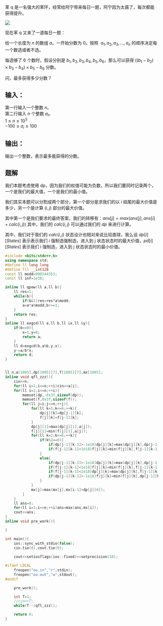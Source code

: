苯 q 是一名强大的苯环，经常给阿宁带来每日一题，阿宁因为太蒻了，每次都能获得提升。

![](https://uploadfiles.nowcoder.com/images/20231219/0_1702976359562/59722717A62E238DE78489B79B251C96)  

  

现在苯 q 又来了一道每日一题：

给一个长度为 $n$ 的数组 $a$。一开始分数为 $0$。按照  $a_1,a_2,a_3,...,a_n$ 的顺序决定每一个数选或者不选。

每选够了 $6$ 个数时，假设分别是 $b_1,b_2,b_3,b_4,b_5,b_6$，那么可以获得 $((b_1-b_2)\times b_3-b_4)\times b_5 -b_6$ 分数。

问，最多获得多少分数？

## 输入：
第一行输入一个整数 $n$。  
第二行输入 $n$ 个整数 $a_i$。  
$1\leq n\leq 10^3$  
$-100 \leq a_i\leq 100$

## 输出：
输出一个整数，表示最多能获得的分数。


## 题解
我们本题考虑使用 dp，因为我们的权值可能为负数，所以我们要同时记录两个，一个是我们的最大值，一个是我们的最小值。

我们其实本题可以分割成两个部分，第一个部分是求我们的以 i 结尾的最大价值是多少，另一个是计算 $(i,j)$ 部分的最大价值。

其中第一个是我们要求的最终答案，我们的转移有：$ans[j]=max(ans[j],ans[i]+calc(i,j))$
其中，我们的 $calc(i,j)$ 可以通过我们的 $dp$ 来进行计算。


其中，我们对于我们的 $calc(i,j)$ 状态设计也相对来说比较直球，我么设 $dp[i][States]$ 表示表示我们 i 强制选强制选，进入到 j 状态状态时的最大价值，$pd[i][States]$ 表示我们 i 强制选，进入到 j 状态状态时的最小价值。

```cpp
#include <bits/stdc++.h>
using namespace std;
#define ll long long
#define lll __int128
const ll modd=998244353;
const ll inf=1e18;

inline ll qpow(ll a,ll b){
    ll res=1;
    while(b){
        if(b&1)res=res*a%modd;
        a=a*a%modd;b>>=1;
    }
    return res;
}
inline ll exgcd(ll a,ll b,ll &x,ll &y){
    if(b==0){
        x=1,y=0;
        return a;
    }
    ll d=exgcd(b,a%b,y,x);
    y-=a/b*x;
    return d;
}


ll n,a[1005],dp[1005][7],f[1005][7],mx[1005];
inline void qfl_zzz(){  
    cin>>n;
    for(ll i=1;i<=n;++i)cin>>a[i];
    for(ll i=1;i<=n;++i){
        memset(dp,-0x3f,sizeof(dp));
        memset(f,0x3f,sizeof(f));
        for(ll j=i;j<=n;++j){
            for(ll k=1;k<=6;++k){
                dp[j][k]=dp[j-1][k];
                f[j][k]=f[j-1][k];
            }
            dp[j][1]=max(dp[j][1],a[j]);
            f[j][1]=min(f[j][1],a[j]);
            for(ll k=2;k<=6;++k){
                if(k%2==0){
                    if(dp[j-1][k-1]>-1e18)dp[j][k]=max(dp[j][k],dp[j-1][k-1]-a[j]);
                    if(f[j-1][k-1]<1e18)f[j][k]=min(f[j][k],f[j-1][k-1]-a[j]);
                }
                else{
                    if(dp[j-1][k-1]>-1e18)dp[j][k]=max(dp[j][k],dp[j-1][k-1]*a[j]);
                    if(f[j-1][k-1]<1e18)f[j][k]=min(f[j][k],f[j-1][k-1]*a[j]);
                    if(f[j-1][k-1]<1e18)dp[j][k]=max(dp[j][k],f[j-1][k-1]*a[j]);
                    if(dp[j-1][k-1]>-1e18)f[j][k]=min(f[j][k],dp[j-1][k-1]*a[j]);
                }
            }
            mx[j]=max(mx[j],mx[i-1]+dp[j][6]);
        }
    }
    ll ans=0;
    for(ll i=1;i<=n;++i)ans=max(ans,mx[i]);
    cout<<ans;
}            
inline void pre_work(){

}

int main(){
    ios::sync_with_stdio(false);
    cin.tie(0),cout.tie(0);
    
    cout<<setiosflags(ios::fixed)<<setprecision(10);

#ifdef LOCAL
    freopen("oo.in","r",stdin);
    freopen("oo.out","w",stdout);
#endif

    pre_work();

    int T=1;
    //cin>>T;
    while(T--)qfl_zzz();

    return 0;
}
```

